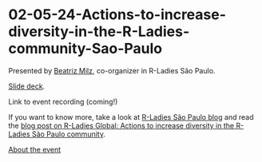 # 02-05-24-Actions-to-increase-diversity-in-the-R-Ladies-community-Sao-Paulo

Presented by [Beatriz Milz](https://github.com/beatrizmilz), co-organizer in R-Ladies São Paulo.

[Slide deck](https://github.com/R-LadiesMelbourne/02-05-24-Actions-to-increase-diversity-in-the-R-Ladies-community-Sao-Paulo/blob/main/slides.pdf).

Link to event recording (coming!)

If you want to know more, take a look at [R-Ladies São Paulo blog](https://rladies-sp.org/en.html) and read the [blog post on R-Ladies Global: Actions to increase diversity in the R-Ladies São Paulo community](https://rladies.org/blog/2023-06-05-increasing-diversity-sao-paulo/).

[About the event](https://www.meetup.com/en-AU/rladies-melbourne/events/300561897/)
